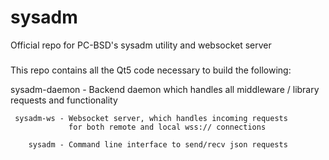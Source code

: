 # sysadm

Official repo for PC-BSD's sysadm utility and websocket server

###

This repo contains all the Qt5 code necessary to build the following:

 sysadm-daemon - Backend daemon which handles all middleware / library
                 requests and functionality

     sysadm-ws - Websocket server, which handles incoming requests
                 for both remote and local wss:// connections 

        sysadm - Command line interface to send/recv json requests
